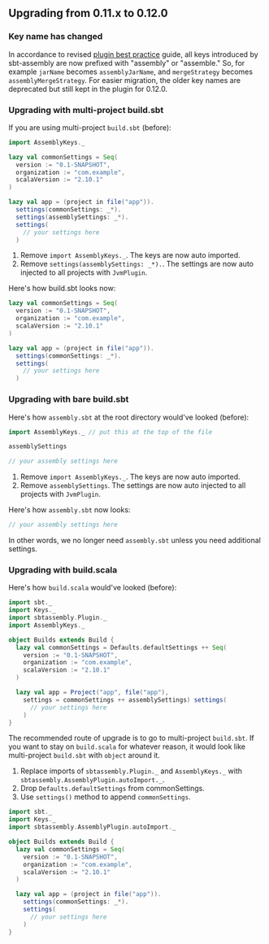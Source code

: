   [pbp]: http://www.scala-sbt.org/0.13/docs/Plugins-Best-Practices.html

Upgrading from 0.11.x to 0.12.0
-------------------------------

### Key name has changed

In accordance to revised [plugin best practice][pbp] guide, all keys introduced by sbt-assembly are now prefixed with "assembly" or "assemble."
So, for example `jarName` becomes `assemblyJarName`, and `mergeStrategy` becomes `assemblyMergeStrategy`. For easier migration, the older key names are deprecated but still kept in the plugin for 0.12.0.

### Upgrading with multi-project build.sbt

If you are using multi-project `build.sbt` (before):

```scala
import AssemblyKeys._

lazy val commonSettings = Seq(
  version := "0.1-SNAPSHOT",
  organization := "com.example",
  scalaVersion := "2.10.1"
)

lazy val app = (project in file("app")).
  settings(commonSettings: _*).
  settings(assemblySettings: _*).
  settings(
    // your settings here
  )
```

1. Remove `import AssemblyKeys._`. The keys are now auto imported.
2. Remove `settings(assemblySettings: _*).`. The settings are now auto injected to all projects with `JvmPlugin`.

Here's how build.sbt looks now:

```scala
lazy val commonSettings = Seq(
  version := "0.1-SNAPSHOT",
  organization := "com.example",
  scalaVersion := "2.10.1"
)

lazy val app = (project in file("app")).
  settings(commonSettings: _*).
  settings(
    // your settings here
  )
```

### Upgrading with bare build.sbt

Here's how `assembly.sbt` at the root directory would've looked (before):

```scala
import AssemblyKeys._ // put this at the top of the file

assemblySettings

// your assembly settings here
```

1. Remove `import AssemblyKeys._`. The keys are now auto imported.
2. Remove `assemblySettings`. The settings are now auto injected to all projects with `JvmPlugin`.

Here's how `assembly.sbt` now looks:

```scala
// your assembly settings here
```

In other words, we no longer need `assembly.sbt` unless you need additional settings.

### Upgrading with build.scala

Here's how `build.scala` would've looked (before):

```scala
import sbt._
import Keys._
import sbtassembly.Plugin._
import AssemblyKeys._

object Builds extends Build {
  lazy val commonSettings = Defaults.defaultSettings ++ Seq(
    version := "0.1-SNAPSHOT",
    organization := "com.example",
    scalaVersion := "2.10.1"
  )

  lazy val app = Project("app", file("app"),
    settings = commonSettings ++ assemblySettings) settings(
      // your settings here
    )
}
```

The recommended route of upgrade is to go to multi-project `build.sbt`.
If you want to stay on `build.scala` for whatever reason, it would look like multi-project `build.sbt` with `object` around it.

1. Replace imports of `sbtassembly.Plugin._` and `AssemblyKeys._` with `sbtassembly.AssemblyPlugin.autoImport._`.
2. Drop `Defaults.defaultSettings` from commonSettings.
3. Use `settings()` method to append `commonSettings`.

```scala
import sbt._
import Keys._
import sbtassembly.AssemblyPlugin.autoImport._

object Builds extends Build {
  lazy val commonSettings = Seq(
    version := "0.1-SNAPSHOT",
    organization := "com.example",
    scalaVersion := "2.10.1"
  )

  lazy val app = (project in file("app")).
    settings(commonSettings: _*).
    settings(
      // your settings here
    )
}
```
